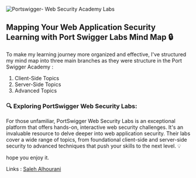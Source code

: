 

![Portswigger- Web Security Academy Labs](https://github.com/Saleh-alhourani/MindMaps/assets/37269217/e76cd2f6-e445-4abb-a092-b8542cf9c57c)

## Mapping Your Web Application Security Learning  with Port Swigger Labs Mind Map 🔒 

To make my learning journey more organized and effective, I've structured my mind map into three main branches as they were structure in the Port Swigger Academy  :
1. Client-Side Topics
2. Server-Side Topics
3. Advanced Topics

### 🔍 Exploring PortSwigger Web Security Labs: 
For those unfamiliar, PortSwigger Web Security Labs is an exceptional platform that offers hands-on, interactive web security challenges. It's an invaluable resource to delve deeper into web application security. Their labs cover a wide range of topics, from foundational client-side and server-side security to advanced techniques that push your skills to the next level. 💡

hope you enjoy it. 

Links : [Saleh Alhourani ](https://www.linkedin.com/in/saleh-alhourani/)

